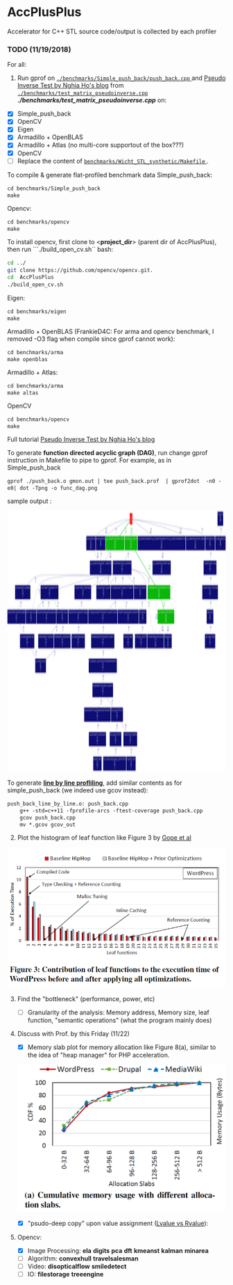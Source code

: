 # AccPlusPlus
Accelerator for C++ STL
source code/output is collected by each profiler 
### TODO (11/19/2018)
For all: 
1. Run gprof on <a href="./benchmarks/Simple_push_back/push_back.cpp" target="_blank">```./benchmarks/Simple_push_back/push_back.cpp``` </a> and <a href="http://nghiaho.com/?p=1726" target="_blank">Pseudo Inverse Test by Nghia Ho's blog</a> from <a href="./benchmarks/test_matrix_pseudoinverse.cpp" target="_blank">```./benchmarks/test_matrix_pseudoinverse.cpp``` </a> **_./benchmarks/test_matrix_pseudoinverse.cpp_** on:

- [x] Simple_push_back
- [x] OpenCV
- [x] Eigen
- [x] Armadillo + OpenBLAS
- [x] Armadillo + Atlas (no multi-core supportout of the box???)
- [x] OpenCV
- [ ] Replace the content of <a href="./benchmarks/Wicht_STL_synthetic/Makefile" target="_blank">```benchmarks/Wicht_STL_synthetic/Makefile``` </a>.

To compile & generate flat-profiled benchmark data
Simple_push_back:
```
cd benchmarks/Simple_push_back
make 
``` 

Opencv:
```
cd benchmarks/opencv
make 
```

To install opencv, first clone to <__project_dir__> (parent dir of AccPlusPlus), then run ```./build_open_cv.sh`` bash: 
```bash
cd ../
git clone https://github.com/opencv/opencv.git. 
cd  AccPlusPlus
./build_open_cv.sh
```

Eigen:
```
cd benchmarks/eigen
make 
```

Armadillo + OpenBLAS (FrankieD4C: For arma and opencv benchmark, I removed -O3 flag when compile since gprof cannot work):
```
cd benchmarks/arma
make openblas
```

Armadillo + Atlas:
```
cd benchmarks/arma
make altas
```

OpenCV
```
cd benchmarks/opencv
make
```

Full tutorial <a href="http://nghiaho.com/?p=1726" target="_blank">Pseudo Inverse Test by Nghia Ho's blog</a>  

To generate  __function directed acyclic graph (DAG)__, run change gprof instruction in Makefile to pipe to  gprof. For example, as in Simple_push_back
```
gprof ./push_back.o gmon.out | tee push_back.prof  | gprof2dot  -n0 -e0| dot -Tpng -o func_dag.png 
```
sample output :

<img src="./benchmarks/simple_push_back/func_dag.png" width="1000" height="600" />
<!-- ![alt text](./benchmarks/simple_push_back/func_dag.png "push_back DAG") -->

To generate <a href="https://ftp.gnu.org/pub/old-gnu/Manuals/gprof-2.9.1/html_node/gprof_17.html" target="_blank"> __line by line profliling__</a>, add similar contents as for simple_push_back (we indeed use gcov instead):  
```
push_back_line_by_line.o: push_back.cpp
	g++ -std=c++11 -fprofile-arcs -ftest-coverage push_back.cpp
	gcov push_back.cpp
	mv *.gcov gcov_out
```

2. Plot the histogram of leaf function like Figure 3 by [Gope et al](http://pharm.ece.wisc.edu/papers/isca17_dgope.pdf) 

![alt text](./ref/figure_leaf_function.PNG "leaf function distribution")

3. Find the "bottleneck" (performance, power, etc)

    - [ ] Granularity of the analysis: Memory address, Memory size, leaf function, "semantic operations" (what the program mainly does) 

4. Discuss with Prof. by this Friday (11/22)

    - [x] Memory slab plot for memory allocation like Figure  8(a), similar to the idea of "heap manager" for PHP acceleration. 

    ![alt text](./ref/mem_slob_cdf.PNG "memory slabs' CDF")

    - [x] "psudo-deep copy" upon value assignment (<a href="https://www.artima.com/cppsource/rvalue.html" target="_blank">Lvalue vs Rvalue</a>): 

5. Opencv:
    - [x] Image Processing: **ela** **digits** **pca** **dft** **kmeanst** **kalman** **minarea**
    - [ ] Algorithm: **convexhull** **travelsalesman**
    - [ ] Video: **disopticalflow** **smiledetect**
    - [ ] IO: **filestorage** **treeengine**
